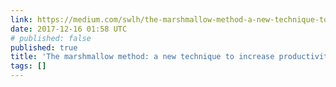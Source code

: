 ```yaml
---
link: https://medium.com/swlh/the-marshmallow-method-a-new-technique-to-increase-productivity-80bd085b9d95
date: 2017-12-16 01:58 UTC
# published: false
published: true
title: 'The marshmallow method: a new technique to increase productivity'
tags: []
---
```



